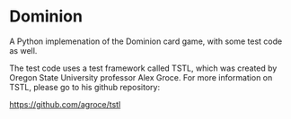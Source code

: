 # Dominion
A Python implemenation of the Dominion card game, with some test code as well.

The test code uses a test framework called TSTL, which was created by Oregon State University professor Alex Groce.
For more information on TSTL, please go to his github repository:

https://github.com/agroce/tstl





